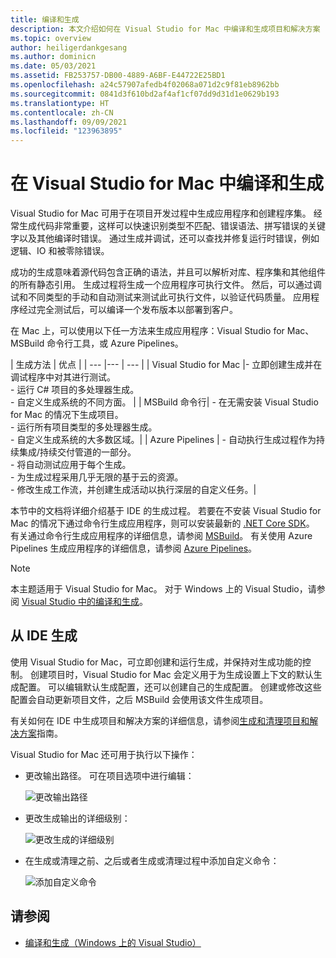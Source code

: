 ```yaml
---
title: 编译和生成
description: 本文介绍如何在 Visual Studio for Mac 中编译和生成项目和解决方案
ms.topic: overview
author: heiligerdankgesang
ms.author: dominicn
ms.date: 05/03/2021
ms.assetid: FB253757-DB00-4889-A6BF-E44722E25BD1
ms.openlocfilehash: a24c57907afedb4f02068a071d2c9f81eb8962bb
ms.sourcegitcommit: 0841d3f610bd2af4af1cf07dd9d31d1e0629b193
ms.translationtype: HT
ms.contentlocale: zh-CN
ms.lasthandoff: 09/09/2021
ms.locfileid: "123963895"
---
```

# <a name="compiling-and-building-in-visual-studio-for-mac"></a>在 Visual Studio for Mac 中编译和生成

Visual Studio for Mac 可用于在项目开发过程中生成应用程序和创建程序集。 经常生成代码非常重要，这样可以快速识别类型不匹配、错误语法、拼写错误的关键字以及其他编译时错误。 通过生成并调试，还可以查找并修复运行时错误，例如逻辑、IO 和被零除错误。

成功的生成意味着源代码包含正确的语法，并且可以解析对库、程序集和其他组件的所有静态引用。 生成过程将生成一个应用程序可执行文件。 然后，可以通过调试和不同类型的手动和自动测试来测试此可执行文件，以验证代码质量。 应用程序经过完全测试后，可以编译一个发布版本以部署到客户。

在 Mac 上，可以使用以下任一方法来生成应用程序：Visual Studio for Mac、MSBuild 命令行工具，或 Azure Pipelines。

| 生成方法 | 优点 |
| --- |--- | --- |
| Visual Studio for Mac |- 立即创建生成并在调试程序中对其进行测试。<br />- 运行 C# 项目的多处理器生成。<br />- 自定义生成系统的不同方面。 |
| MSBuild 命令行| - 在无需安装 Visual Studio for Mac 的情况下生成项目。<br />- 运行所有项目类型的多处理器生成。<br />- 自定义生成系统的大多数区域。|
| Azure Pipelines | - 自动执行生成过程作为持续集成/持续交付管道的一部分。<br />- 将自动测试应用于每个生成。<br />- 为生成过程采用几乎无限的基于云的资源。<br />- 修改生成工作流，并创建生成活动以执行深层的自定义任务。|

本节中的文档将详细介绍基于 IDE 的生成过程。 若要在不安装 Visual Studio for Mac 的情况下通过命令行生成应用程序，则可以安装最新的 [.NET Core SDK](https://dotnet.microsoft.com/download)。 有关通过命令行生成应用程序的详细信息，请参阅 [MSBuild](/visualstudio/msbuild/msbuild)。 有关使用 Azure Pipelines 生成应用程序的详细信息，请参阅 [Azure Pipelines](/azure/devops/pipelines)。


> [!NOTE]
> 本主题适用于 Visual Studio for Mac。 对于 Windows 上的 Visual Studio，请参阅 [Visual Studio 中的编译和生成](/visualstudio/ide/compiling-and-building-in-visual-studio)。


## <a name="building-from-the-ide"></a>从 IDE 生成

使用 Visual Studio for Mac，可立即创建和运行生成，并保持对生成功能的控制。 创建项目时，Visual Studio for Mac 会定义用于为生成设置上下文的默认生成配置。 可以编辑默认生成配置，还可以创建自己的生成配置。 创建或修改这些配置会自动更新项目文件，之后 MSBuild 会使用该文件生成项目。

有关如何在 IDE 中生成项目和解决方案的详细信息，请参阅[生成和清理项目和解决方案](building-and-cleaning-projects-and-solutions.md)指南。

Visual Studio for Mac 还可用于执行以下操作：

* 更改输出路径。 可在项目选项中进行编辑：

    ![更改输出路径](media/compiling-and-building-image4.png)

* 更改生成输出的详细级别：

    ![更改生成的详细级别](media/compiling-and-building-image5.png)

* 在生成或清理之前、之后或者生成或清理过程中添加自定义命令：

    ![添加自定义命令](media/compiling-and-building-image6.png)


## <a name="see-also"></a>请参阅

- [编译和生成（Windows 上的 Visual Studio）](/visualstudio/ide/compiling-and-building-in-visual-studio)

